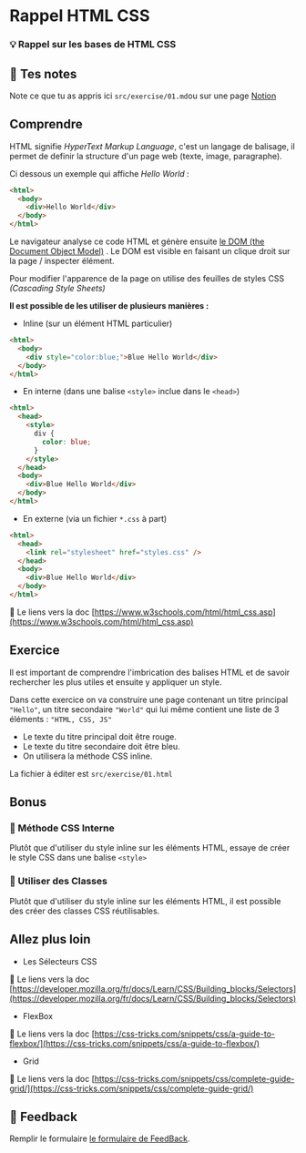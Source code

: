 # Rappel HTML CSS

### 💡 Rappel sur les bases de HTML CSS

## 📝 Tes notes

Note ce que tu as appris ici `src/exercise/01.md`ou sur une page [Notion](https://go.mikecodeur.com/course-notes-template)

## Comprendre

HTML signifie _HyperText Markup Language_, c'est un langage de balisage, il
permet de definir la structure d'un page web (texte, image, paragraphe).

Ci dessous un exemple qui affiche _Hello World_ :

```html
<html>
  <body>
    <div>Hello World</div>
  </body>
</html>
```

Le navigateur analyse ce code HTML et génère ensuite
[le DOM (the Document Object Model)](https://developer.mozilla.org/en-US/docs/Web/API/Document_Object_Model/Introduction)
. Le DOM est visible en faisant un clique droit sur la page / inspecter élément.

Pour modifier l'apparence de la page on utilise des feuilles de styles CSS
_(Cascading Style Sheets)_

**Il est possible de les utiliser de plusieurs manières :**

- Inline (sur un élément HTML particulier)

```html
<html>
  <body>
    <div style="color:blue;">Blue Hello World</div>
  </body>
</html>
```

- En interne (dans une balise `<style>` inclue dans le `<head>`)

```html
<html>
  <head>
    <style>
      div {
        color: blue;
      }
    </style>
  </head>
  <body>
    <div>Blue Hello World</div>
  </body>
</html>
```

- En externe (via un fichier `*.css` à part)

```html
<html>
  <head>
    <link rel="stylesheet" href="styles.css" />
  </head>
  <body>
    <div>Blue Hello World</div>
  </body>
</html>
```

📑 Le liens vers la doc
[https://www.w3schools.com/html/html_css.asp](https://www.w3schools.com/html/html_css.asp)

## Exercice

Il est important de comprendre l'imbrication des balises HTML et de savoir
rechercher les plus utiles et ensuite y appliquer un style.

Dans cette exercice on va construire une page contenant un titre principal
`"Hello"`, un titre secondaire `"World"` qui lui même contient une liste de 3
éléments : `"HTML, CSS, JS"`

- Le texte du titre principal doit être rouge.
- Le texte du titre secondaire doit être bleu.
- On utilisera la méthode CSS inline.

La fichier à éditer est `src/exercise/01.html`

## Bonus

### 🚀 Méthode CSS Interne

Plutôt que d'utiliser du style inline sur les éléments HTML, essaye de créer le
style CSS dans une balise `<style>`

### 🚀 Utiliser des Classes

Plutôt que d'utiliser du style inline sur les éléments HTML, il est possible des
créer des classes CSS réutilisables.

## Allez plus loin

- Les Sélecteurs CSS

📑 Le liens vers la doc
[https://developer.mozilla.org/fr/docs/Learn/CSS/Building_blocks/Selectors](https://developer.mozilla.org/fr/docs/Learn/CSS/Building_blocks/Selectors)

- FlexBox

📑 Le liens vers la doc
[https://css-tricks.com/snippets/css/a-guide-to-flexbox/](https://css-tricks.com/snippets/css/a-guide-to-flexbox/)

- Grid

📑 Le liens vers la doc
[https://css-tricks.com/snippets/css/complete-guide-grid/](https://css-tricks.com/snippets/css/complete-guide-grid/)

## 🐜 Feedback

Remplir le formulaire
[le formulaire de FeedBack](https://go.mikecodeur.com/cours-react-avis).
